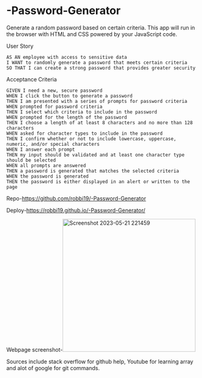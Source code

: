 
# -Password-Generator

 Generate a random password based on certain criteria. This app will run in the browser with  HTML and CSS powered by your JavaScript code.



User Story
```
AS AN employee with access to sensitive data
I WANT to randomly generate a password that meets certain criteria
SO THAT I can create a strong password that provides greater security
```



Acceptance Criteria
```
GIVEN I need a new, secure password
WHEN I click the button to generate a password
THEN I am presented with a series of prompts for password criteria
WHEN prompted for password criteria
THEN I select which criteria to include in the password
WHEN prompted for the length of the password
THEN I choose a length of at least 8 characters and no more than 128 characters
WHEN asked for character types to include in the password
THEN I confirm whether or not to include lowercase, uppercase, numeric, and/or special characters
WHEN I answer each prompt
THEN my input should be validated and at least one character type should be selected
WHEN all prompts are answered
THEN a password is generated that matches the selected criteria
WHEN the password is generated
THEN the password is either displayed in an alert or written to the page
```


Repo-https://github.com/robbi19/-Password-Generator

Deploy-https://robbi19.github.io/-Password-Generator/

Webpage screenshot-<img width="347" alt="Screenshot 2023-05-21 221459" src="https://github.com/robbi19/-Password-Generator/assets/128949831/7b456b29-c449-413e-ac7b-b32302a9a9a6">

Sources include stack overflow for github help, Youtube for learning array and alot of google for git commands.


